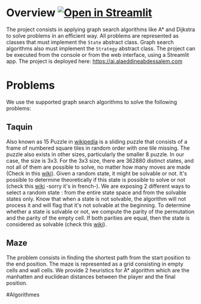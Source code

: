 # Overview [![Open in Streamlit](https://static.streamlit.io/badges/streamlit_badge_black_white.svg)](https://share.streamlit.io/alaeddine-13/graphsearch/app.py)
The project consists in applying graph search algorithms like A* and Dijkstra to solve problems in an efficient way. All problems are represented as classes that must implement the `State` abstract class. Graph search algorithms also must implement the `Strategy` abstract class.
The project can be executed from the console or from the web interface, using a Streamlit app. The project is deployed here: https://ai.alaeddineabdessalem.com
# Problems
We use the supported graph search algorithms to solve the following problems:
## Taquin
Also known as 15 Puzzle in [wikipedia](https://en.wikipedia.org/wiki/15_puzzle) is a sliding puzzle that consists of a frame of numbered square tiles in random order with one tile missing. The puzzle also exists in other sizes, particularly the smaller 8 puzzle. In our case, the size is 3x3.
For the 3x3 size, there are 362880 distinct states, and not all of them are possible to solve, no matter how many moves are made (Check in this [wiki](https://en.wikipedia.org/wiki/15_puzzle#Solvability)). Given a random state, it might be solvable or not. It's possible to determine theoretically if this state is possible to solve or not (check this [wiki](https://fr.wikipedia.org/wiki/Taquin#Configurations_solubles_et_insolubles) -sorry it's in french-). We are exposing 2 different ways to select a random state : from the entire state space and from the solvable states only. Know that when a state is not solvable, the algorithm will not process it and will flag that it's not solvable at the beginning. To determine whether a state is solvable or not, we compute the parity of the permutation and the parity of the empty cell. If both parities are equal, then the state is considered as solvable (check this [wiki](https://fr.wikipedia.org/wiki/Taquin#Configurations_solubles_et_insolubles)).

## Maze
The problem consists in finding the shortest path from the start position to the end position. The maze is represented as a grid consisting in empty cells and wall cells. We provide 2 heuristics for A* algorithm which are the manhatten and euclidean distances between the player and the final position.

#Algorithmes